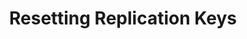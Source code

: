 ---
# -------------------------- #
#          PAGE INFO         #
# -------------------------- #

title: Resetting Replication Keys
permalink: /replication/extractions/replication-keys/resetting-replication-keys
keywords: replicate, replication, replication key, keys, stitch replicates data, rp
summary: "Replication Key resets clear saved Replication Key values for incremental tables and queue a full re-replication of data. Learn how resets work, what you should consider beforehand, and how to perform them."
layout: general

key: "reset-replication-keys"
content-type: "replication-keys, incremental-replication"
toc: true
weight: 7


# -------------------------- #
#           INTRO            #
# -------------------------- #

intro: |
  {% include misc/data-files.html %}

  {{ page.summary }} In this guide, we'll cover:

  {% for section in page.sections %}
  - [{{ section.summary }}](#{{ section.anchor }})
  {% endfor %}


# -------------------------- #
#          CONTENT           #
# -------------------------- #

sections:
  - title: "Applicable integrations"
    anchor: "applicable-integrations"
    summary: "The integrations this guide applies to"
    content: |
      Replication Keys can be reset for database and the majority of SaaS integrations, at either the table or integration level.

  - title: "How Replication Key resets work"
    anchor: "how-replication-resets-work"
    summary: "How Replication Key resets work"
    content: |
      Used to perform incremental replication (either [Key-based]({{ link.replication.key-based-incremental | prepend: site.baseurl }}) or [Log-based]({{ link.replication.log-based-incremental | prepend: site.baseurl }})), [Replication Keys]({{ link.replication.rep-keys | prepend: site.baseurl }}) can be reset in two ways:

      - At the **integration** level, the reset will clear the Replication Key values and queue a full re-replication for all tables set to replicate.
      - At the **table** level, the reset will clear the Replication Key value and queue a full re-replication for that table only.

      When Replication Keys are reset, Stitch will:

      1. Clear the last saved Replication Key value for the table (if reset at the table level) or all incremental tables (if reset at the integration level)
      2. Queue a full re-replication of the affected data. **Note**: This step will vary depending on the integration type:

         - **Database integrations**: All records in the table or tables will be included in the re-replication
         - **SaaS integrations:** Records with Replication Key values **greater than or equal to** the **Start Date** defined for the integration will be included in the re-replication
         
      3. Delete or truncate the destination table. **Note**: This step will vary depending on the integration type:
         - **Database, NetSuite Suite Analytics, and Salesforce integrations**: The destination table will be deleted
         - **All other integrations**: The destination table will be truncated
      4. Load the fully re-replicated data into the destination

  - title: "Uses for resetting Replication Keys"
    anchor: "uses-for-resetting-replication-keys"
    summary: "Uses for resetting Replication Keys"
    content: |
      Now that you understand what the Replication Key reset process does, how might you use it in practice?

      {% for subsection in section.subsections %}
      - [{{ subsection.title }}](#{{ subsection.anchor }})
      {% endfor %}

    subsections:
      - title: "Backfill existing records with new column data"
        anchor: "uses-for-resetting-replication-keys--backfill-columns"
        content: |
          If you've added a new source column and the Replication Key value hasn't increased for existing records, performing a reset will re-replicate the table in full and backfill the column where needed.

      - title: "Account for hard deletes or removed columns"
        anchor: "uses-for-resetting-replication-keys--hard-deletes"
        content: |
          While we strongly recommend using soft deletes whenever possible, Replication Key resets can be used to remove [hard-deleted records]({{ link.replication.deleted-records | prepend: site.baseurl }}) from your destination.

          **Note**: If resetting for this purpose, Stitch recommends **dropping the destination table(s) before performing the reset** and allowing it to be re-created. This will ensure that the hard deleted records are removed as expected.

      - title: "Troubleshoot data discrepancies"
        anchor: "uses-for-resetting-replication-keys--data-discrepancies"
        content: |
          **For SaaS integrations**, the integration's **Start Date** can sometimes be the root cause of missing data. If you're missing data from a specific timeframe, check if the records have Replication Key values that fall outside the **Start Date** for the integration.

          {% assign now = 'now' | date: "%s" %}

          For example: The default **Start Date** for most integrations is **1 year from the date the integration is created**. In this example, we'll assume it's a non-leap year, or **365 days**. 

          If created today (`{{ now | date: "%Y-%m-%d" }}`), records with Replication Key values **greater than or equal to** `{{ now | minus: 31622400 | date: "%Y-%m-%d" }}` would be selected for replication. Records with Replication Key values that are less than this date wouldn't be replicated.

          If this doesn't apply, check out the [Data discrepancy troubleshooting guide]({{ link.troubleshooting.discrepancy-guide | prepend: site.baseurl }}) for more data discrepancy troubleshooting tips.

  - title: "Considerations for resetting Replication Keys"
    anchor: "considerations"
    summary: "Things to think about before resetting your Replication Keys"
    content: |
      If you have any questions or concerns, reach out to support **before resetting Replication Keys**.

      1. **This process can't be reversed or interrupted once confirmed.**
      2. **Your row usage will increase.** The full re-replication triggered by a Replication Key reset will count towards your overall row usage.
      3. **Recent data may be re-replicated, which will count towards your row usage.** 
      4. **Data may be stale until the re-replication completes.** When a full re-replication is queued, replication begins with the oldest data and progresses towards the most recent. 
      5. **Data volume and the configuration of the source can impact how long the Extraction takes to complete.** Stitch is only able to extract data as fast as the source - whether database or API (SaaS) - allows. Contributing factors include, but aren't limited to the following:

         - **Overall volume of data to be replicated**, including the total number of records and columns set to replicate. In general, wider tables - that is, tables with many columns set to replicate - take longer to fully replicate.
         - **For database integrations**: 
            - Available database resources
         - **For SaaS integrations**:
            - Overall API design and speed
            - Available API quota
            - [Third-party downtime]({{ link.troubleshooting.third-party-downtime | prepend: site.baseurl }})
      6. **Your destination's available resources will impact how long Loading takes to complete.** Stitch is only able to load data as fast as the destination allows. If a small number of resources are available, loading time will likely increase.

  - title: "Resetting Replication Keys"
    anchor: "reset-replication-keys"
    summary: "How to reset Replication Keys"
    content: |
      {% include important.html type="single-line" content="**Resetting a table or integration's Replication Keys is an irreversible process once confirmed in Stitch.**" %}

      The process for resetting Replication Keys varies by integration type:

      {% for subsection in section.subsections %}
      - [{{ subsection.title | replace:"Resetting d","D" | remove: "Resetting " |  remove:" and tables" | }}](#{{ subsection.anchor }})
      {% endfor %}

    subsections:
      - title: "Resetting database integrations and tables"
        anchor: "reset-replication-keys--database-integrations"
        content: |
          {% for sub-subsection in subsection.sub-subsections %}
          - [{{ sub-subsection.title }}](#{{ sub-subsection.anchor }})
          {% endfor %}

        sub-subsections:
          - title: "Reset a database integration table"
            anchor: "reset-replication-keys--database-integrations--table-level"
            content: |
              {% capture reset-single-table %}
              To reset a single table:

              1. Click into the integration from the {{ app.page-names.dashboard }} page.
              2. Click the **Tables to Replicate** tab. 
              3. Navigate to and open the table you want to reset. 
              4. Click the **Table Settings** link, located near the top right corner of the page.
              5. Scroll down to the **Reset This Table** section.
              6. Click the **Reset Table** button.
              7. When prompted, click **OK** to confirm.
              {% endcapture %}

              {{ reset-single-table | flatify }}

          - title: "Reset an entire database integration"
            anchor: "reset-replication-keys--database-integrations--integration-level"
            content: |
              To reset the Replication Key values for all incrementally replicating tables and queue a full re-replication of the integration's data:

              1. Click into the integration from the {{ app.page-names.dashboard }} page.
              2. Click the {{ app.buttons.update-int-settings }} tab. 
              3. Scroll down to the **Reset This Integration** section.
              4. Click the **Reset This Integration** button.
              5. When prompted, click **OK** to confirm.

      - title: "Resetting SaaS integrations and tables"
        anchor: "reset-replication-keys--saas-integrations"
        content: |
          {% for sub-subsection in subsection.sub-subsections %}
          - [{{ sub-subsection.title }}](#{{ sub-subsection.anchor }})
          {% endfor %}

        sub-subsections:
          - title: "Reset a SaaS integration table"
            anchor: "reset-replication-keys--saas-integrations--table-level"
            content: |
              {% capture saas-support %}
              {% assign saas-with-table-level-resets = site.saas-integrations | where:"table-level-reset",true | sort:"display_name" %}
              {% assign integration-versions = site.data.taps.versions %}

              {% for integration in saas-with-table-level-resets %}
              {% assign this-version = integration-versions[integration.name]released-versions | where:"number",integration.this-version | first %}
              {% if this-version.status != "deprecated" or this-version.status != "sunset" %}

              - [{{ integration.display_name }} ({{ integration.this-version | prepend: "v" }})]({{ integration.url | prepend: site.baseurl }})
              {% endif %}
              {% endfor %}
              {% endcapture %}

              {% include note.html first-line="**Note**: Currently, only the following SaaS integrations support table-level Replication Key resets:" content=saas-support %}

              {{ reset-single-table | flatify }}

          - title: "Reset an entire SaaS integration"
            anchor: "reset-replication-keys--saas-integrations--integration-level"
            content: |
              Resetting a SaaS integration is accomplished by changing the **Start Date** defined in the {{ app.page-names.int-settings }} page.

              To reset the Replication Key values for all incrementally replicating tables and queue a full re-replication of the integration's data:

              1. Click into the integration from the {{ app.page-names.dashboard }} page.
              2. Click the {{ app.buttons.update-int-settings }} tab.
              3. Scroll to the **Sync Historical Data** section.
              4. In the **Start Date** section, click the **Change Date** link.
              5. Define the new starting date using the drop-down. 
              6. Next:
                 - If there's a **Reset Date** button, click it.
                 - Otherwise, click the **Update Settings** button.
              7. When prompted, click **OK** to confirm the change.
---